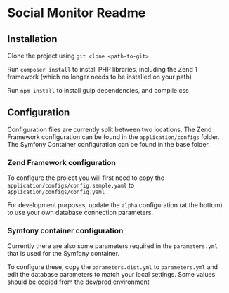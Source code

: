 # Social Monitor Readme

## Installation

Clone the project using `git clone <path-to-git>`

Run `composer install` to install PHP libraries, including the Zend 1 framework (which no longer needs to be installed on your path)

Run `npm install` to install gulp dependencies, and compile css

## Configuration

Configuration files are currently split between two locations. The Zend Framework configuration can be found in the `application/configs` folder. The Symfony Container configuration can be found in the base folder.

### Zend Framework configuration

To configure the project you will first need to copy the `application/configs/config.sample.yaml` to `application/configs/config.yaml`

For development purposes, update the `alpha` configuration (at the bottom) to use your own database connection parameters.

### Symfony container configuration

Currently there are also some parameters required in the `parameters.yml` that is used for the Symfony container.

To configure these, copy the `parameters.dist.yml` to `parameters.yml` and edit the database parameters to match your local settings. Some values should be copied from the dev/prod environment

